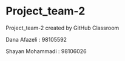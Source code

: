 # Project_team-2
Project_team-2 created by GitHub Classroom

Dana Afazeli : 98105592

Shayan Mohammadi : 98106026
